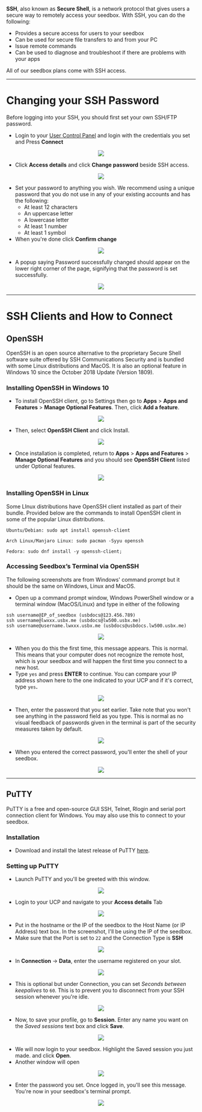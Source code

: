 **SSH**, also known as **Secure Shell**, is a network protocol that gives users a secure way to remotely access your seedbox. With SSH, you can do the following:

* Provides a secure access for users to your seedbox
* Can be used for secure file transfers to and from your PC
* Issue remote commands
* Can be used to diagnose and troubleshoot if there are problems with your apps

All of our seedbox plans come with SSH access.

***

# Changing your SSH Password

Before logging into your SSH, you should first set your own SSH/FTP password.

* Login to your [User Control Panel](https://cp.ultraseedbox.com) and login with the credentials you set and Press **Connect**

<p align="center">
<img src="https://docs.usbx.me/uploads/images/gallery/2019-10/image2019-5-7_11-13-9%5B1%5D.png">
</p>

* Click **Access details** and click **Change password** beside SSH access.

<p align="center">
<img src="https://docs.usbx.me/uploads/images/gallery/2019-10/image2019-5-7_11-14-38%5B1%5D.png">
</p>

* Set your password to anything you wish. We recommend using a unique password that you do not use in any of your existing accounts and has the following:
  * At least 12 characters
  * An uppercase letter
  * A lowercase letter
  * At least 1 number
  * At least 1 symbol
* When you're done click **Confirm change**

<p align="center">
<img src="https://docs.usbx.me/uploads/images/gallery/2019-10/image2019-5-7_11-19-3%5B1%5D.png">
</p>

* A popup saying Password successfully changed should appear on the lower right corner of the page, signifying that the password is set successfully.

<p align="center">
<img src="https://docs.usbx.me/uploads/images/gallery/2019-10/image2019-5-7_11-25-0%5B1%5D.png">
</p>

***

# SSH Clients and How to Connect

## OpenSSH

OpenSSH is an open source alternative to the proprietary Secure Shell software suite offered by SSH Communications Security and is bundled with some Linux distributions and MacOS. It is also an optional feature in Windows 10 since the October 2018 Update (Version 1809).

### Installing OpenSSH in Windows 10

* To install OpenSSH client, go to Settings then go to **Apps** > **Apps and Features** > **Manage Optional Features**. Then, click **Add a feature**.

<p align="center">
<img src="https://docs.usbx.me/uploads/images/gallery/2019-10/image2019-5-7_7-45-2%5B1%5D.png">
</p>

* Then, select **OpenSSH Client** and click Install.

<p align="center">
<img src="https://docs.usbx.me/uploads/images/gallery/2019-10/image2019-5-7_7-47-33%5B1%5D.png">
</p>

* Once installation is completed, return to **Apps** > **Apps and Features** > **Manage Optional Features** and you should see **OpenSSH Client** listed under Optional features.

<p align="center">
<img src="https://docs.usbx.me/uploads/images/gallery/2019-10/image2019-5-7_7-49-42%5B1%5D.png">
</p>

### Installing OpenSSH in Linux

Some LInux distributions have OpenSSH client installed as part of their bundle. Provided below are the commands to install OpenSSH client in some of the popular Linux distributions.

```
Ubuntu/Debian: sudo apt install openssh-client

Arch Linux/Manjaro Linux: sudo pacman -Syyu openssh

Fedora: sudo dnf install -y openssh-client;
```

### Accessing Seedbox’s Terminal via OpenSSH

The following screenshots are from Windows' command prompt but it should be the same on Windows, Linux and MacOS.

* Open up a command prompt window, Windows PowerShell window or a terminal window (MacOS/Linux) and type in either of the following

```
ssh username@IP_of_seedbox (usbdocs@123.456.789)
ssh username@lwxxx.usbx.me (usbdocs@lw500.usbx.me)
ssh username@username.lwxxx.usbx.me (usbdocs@usbdocs.lw500.usbx.me)
```

<p align="center">
<img src="https://docs.usbx.me/uploads/images/gallery/2019-10/image2019-5-7_11-40-18%5B1%5D.png">
</p>

* When you do this the first time, this message appears. This is normal. This means that your computer does not recognize the remote host, which is your seedbox and will happen the first time you connect to a new host.
* Type `yes` and press **ENTER** to continue. You can compare your IP address shown here to the one indicated to your UCP and if it's correct, type `yes`**.**

<p align="center">
<img src="https://docs.usbx.me/uploads/images/gallery/2019-10/image2019-5-7_11-43-11%5B1%5D.png">
</p>

* Then, enter the password that you set earlier. Take note that you won't see anything in the password field as you type. This is normal as no visual feedback of passwords given in the terminal is part of the security measures taken by default.

<p align="center">
<img src="https://docs.usbx.me/uploads/images/gallery/2019-10/image2019-5-7_11-49-32%5B1%5D.png">
</p>

* When you entered the correct password, you'll enter the shell of your seedbox.

<p align="center">
<img src="https://docs.usbx.me/uploads/images/gallery/2019-10/image2019-5-7_11-52-0%5B1%5D.png">
</p>

***

## PuTTY

PuTTY is a free and open-source GUI SSH, Telnet, Rlogin and serial port connection client for Windows. You may also use this to connect to your seedbox.

### Installation

* Download and install the latest release of PuTTY [here](https://www.chiark.greenend.org.uk/~sgtatham/putty/latest.html).

### Setting up PuTTY

* Launch PuTTY and you'll be greeted with this window.

<p align="center">
<img src="https://docs.usbx.me/uploads/images/gallery/2019-10/scaled-1680-/image-1571138075458.png">
</p>

* Login to your UCP and navigate to your **Access details** Tab

<p align="center">
<img src="https://docs.usbx.me/uploads/images/gallery/2020-04/scaled-1680-/image2019-5-7_11-14-38.png">
</p>

* Put in the hostname or the IP of the seedbox to the Host Name (or IP Address) text box. In the screenshot, I'll be using the IP of the seedbox.
* Make sure that the Port is set to `22` and the Connection Type is **SSH**

<p align="center">
<img src="https://docs.usbx.me/uploads/images/gallery/2019-10/scaled-1680-/image-1571138508563.png">
</p>

* In **Connection** -> **Data**, enter the username registered on your slot.

<p align="center">
<img src="https://docs.usbx.me/uploads/images/gallery/2019-10/scaled-1680-/image-1571138631720.png">
</p>

* This is optional but under Connection, you can set _Seconds between keepalives_ to `60`. This is to prevent you to disconnect from your SSH session whenever you're idle.

<p align="center">
<img src="https://docs.usbx.me/uploads/images/gallery/2019-10/scaled-1680-/image-1571138755528.png">
</p>

* Now, to save your profile, go to **Session**. Enter any name you want on the _Saved sessions_ text box and click **Save**.

<p align="center">
<img src="https://docs.usbx.me/uploads/images/gallery/2019-10/scaled-1680-/image-1571138853264.png">
</p>

* We will now login to your seedbox. Highlight the Saved session you just made. and click **Open**.
* Another window will open

<p align="center">
<img src="https://docs.usbx.me/uploads/images/gallery/2019-10/scaled-1680-/image-1571138960013.png">
</p>

* Enter the password you set. Once logged in, you'll see this message. You're now in your seedbox's terminal prompt.

<p align="center">
<img src="https://docs.usbx.me/uploads/images/gallery/2019-10/scaled-1680-/image-1571139046458.png">
</p>